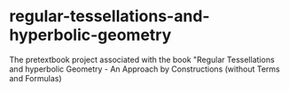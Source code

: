 # regular-tessellations-and-hyperbolic-geometry
The pretextbook project associated with the book "Regular Tessellations and hyperbolic Geometry - An Approach by Constructions (without Terms and Formulas)
